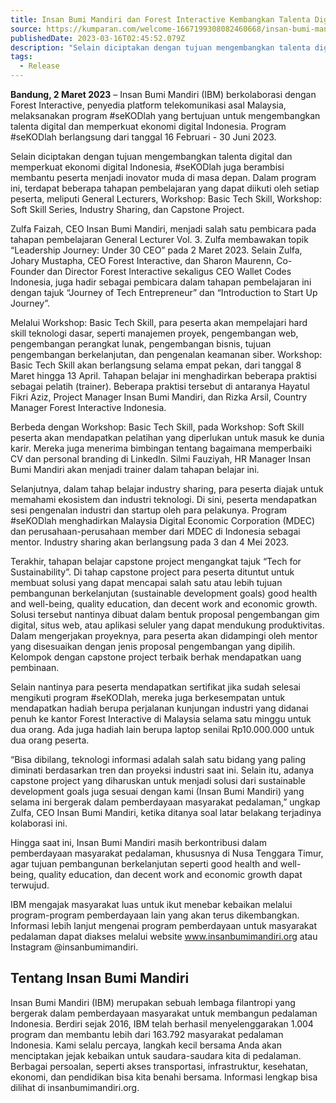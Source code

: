 ```yaml
---
title: Insan Bumi Mandiri dan Forest Interactive Kembangkan Talenta Digital Indonesia
source: https://kumparan.com/welcome-1667199308082460668/insan-bumi-mandiri-dan-forest-interactive-kembangkan-talenta-digital-indonesia-201XKQWb0uZ
publishedDate: 2023-03-16T02:45:52.079Z
description: "Selain diciptakan dengan tujuan mengembangkan talenta digital dan memperkuat ekonomi digital Indonesia, #seKODlah juga berambisi membantu peserta menjadi inovator muda di masa depan."
tags:
  - Release
---
```

**Bandung, 2 Maret 2023** – Insan Bumi Mandiri (IBM) berkolaborasi dengan Forest Interactive, penyedia platform telekomunikasi asal Malaysia, melaksanakan program #seKODlah yang bertujuan untuk mengembangkan talenta digital dan memperkuat ekonomi digital Indonesia. Program #seKODlah berlangsung dari tanggal 16 Februari - 30 Juni 2023.

Selain diciptakan dengan tujuan mengembangkan talenta digital dan memperkuat ekonomi digital Indonesia, #seKODlah juga berambisi membantu peserta menjadi inovator muda di masa depan. Dalam program ini, terdapat beberapa tahapan pembelajaran yang dapat diikuti oleh setiap peserta, meliputi General Lecturers, Workshop: Basic Tech Skill, Workshop: Soft Skill Series, Industry Sharing, dan Capstone Project.

Zulfa Faizah, CEO Insan Bumi Mandiri, menjadi salah satu pembicara pada tahapan pembelajaran General Lecturer Vol. 3. Zulfa membawakan topik “Leadership Journey: Under 30 CEO” pada 2 Maret 2023. Selain Zulfa, Johary Mustapha, CEO Forest Interactive, dan Sharon Maurenn, Co-Founder dan Director Forest Interactive sekaligus CEO Wallet Codes Indonesia, juga hadir sebagai pembicara dalam tahapan pembelajaran ini dengan tajuk “Journey of Tech Entrepreneur” dan “Introduction to Start Up Journey”.

Melalui Workshop: Basic Tech Skill, para peserta akan mempelajari hard skill teknologi dasar, seperti manajemen proyek, pengembangan web, pengembangan perangkat lunak, pengembangan bisnis, tujuan pengembangan berkelanjutan, dan pengenalan keamanan siber. Workshop: Basic Tech Skill akan berlangsung selama empat pekan, dari tanggal 8 Maret hingga 13 April. Tahapan belajar ini menghadirkan beberapa praktisi sebagai pelatih (trainer). Beberapa praktisi tersebut di antaranya Hayatul Fikri Aziz, Project Manager Insan Bumi Mandiri, dan Rizka Arsil, Country Manager Forest Interactive Indonesia.

Berbeda dengan Workshop: Basic Tech Skill, pada Workshop: Soft Skill peserta akan mendapatkan pelatihan yang diperlukan untuk masuk ke dunia karir. Mereka juga menerima bimbingan tentang bagaimana memperbaiki CV dan personal branding di LinkedIn. Silmi Fauziyah, HR Manager Insan Bumi Mandiri akan menjadi trainer dalam tahapan belajar ini.

Selanjutnya, dalam tahap belajar industry sharing, para peserta diajak untuk memahami ekosistem dan industri teknologi. Di sini, peserta mendapatkan sesi pengenalan industri dan startup oleh para pelakunya. Program #seKODlah menghadirkan Malaysia Digital Economic Corporation (MDEC) dan perusahaan-perusahaan member dari MDEC di Indonesia sebagai mentor. Industry sharing akan berlangsung pada 3 dan 4 Mei 2023.

Terakhir, tahapan belajar capstone project mengangkat tajuk “Tech for Sustainability”. Di tahap capstone project para peserta dituntut untuk membuat solusi yang dapat mencapai salah satu atau lebih tujuan pembangunan berkelanjutan (sustainable development goals) good health and well-being, quality education, dan decent work and economic growth. Solusi tersebut nantinya dibuat dalam bentuk proposal pengembangan gim digital, situs web, atau aplikasi seluler yang dapat mendukung produktivitas. Dalam mengerjakan proyeknya, para peserta akan didampingi oleh mentor yang disesuaikan dengan jenis proposal pengembangan yang dipilih. Kelompok dengan capstone project terbaik berhak mendapatkan uang pembinaan.

Selain nantinya para peserta mendapatkan sertifikat jika sudah selesai mengikuti program #seKODlah, mereka juga berkesempatan untuk mendapatkan hadiah berupa perjalanan kunjungan industri yang didanai penuh ke kantor Forest Interactive di Malaysia selama satu minggu untuk dua orang. Ada juga hadiah lain berupa laptop senilai Rp10.000.000 untuk dua orang peserta.

“Bisa dibilang, teknologi informasi adalah salah satu bidang yang paling diminati berdasarkan tren dan proyeksi industri saat ini. Selain itu, adanya capstone project yang diharuskan untuk menjadi solusi dari sustainable development goals juga sesuai dengan kami (Insan Bumi Mandiri) yang selama ini bergerak dalam pemberdayaan masyarakat pedalaman,” ungkap Zulfa, CEO Insan Bumi Mandiri, ketika ditanya soal latar belakang terjadinya kolaborasi ini.

Hingga saat ini, Insan Bumi Mandiri masih berkontribusi dalam pemberdayaan masyarakat pedalaman, khususnya di Nusa Tenggara Timur, agar tujuan pembangunan berkelanjutan seperti good health and well-being, quality education, dan decent work and economic growth dapat terwujud.

IBM mengajak masyarakat luas untuk ikut menebar kebaikan melalui program-program pemberdayaan lain yang akan terus dikembangkan. Informasi lebih lanjut mengenai program pemberdayaan untuk masyarakat pedalaman dapat diakses melalui website www.insanbumimandiri.org atau Instagram @insanbumimandiri.

## Tentang Insan Bumi Mandiri

Insan Bumi Mandiri (IBM) merupakan sebuah lembaga filantropi yang bergerak dalam pemberdayaan masyarakat untuk membangun pedalaman Indonesia. Berdiri sejak 2016, IBM telah berhasil menyelenggarakan 1.004 program dan membantu lebih dari 163.792 masyarakat pedalaman Indonesia. Kami selalu percaya, langkah kecil bersama Anda akan menciptakan jejak kebaikan untuk saudara-saudara kita di pedalaman. Berbagai persoalan, seperti akses transportasi, infrastruktur, kesehatan, ekonomi, dan pendidikan bisa kita benahi bersama. Informasi lengkap bisa dilihat di insanbumimandiri.org.